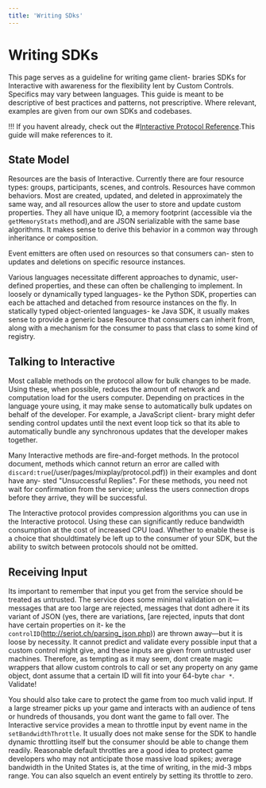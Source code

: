```yaml
---
title: 'Writing SDks'
---
```


# Writing SDKs
This page serves as a guideline for writing game client- braries SDKs for Interactive with awareness for the flexibility lent by Custom Controls. Specifics may vary between languages. This guide is meant to be descriptive of best practices and patterns, not prescriptive. Where relevant, examples are given from our own SDKs and codebases.

!!!  If you havent already, check out the #[Interactive Protocol Reference](/user/pages/mixplay/protocol.pdf).This guide will make references to it.


## State Model

Resources are the basis of Interactive. Currently there are four resource types: groups, participants, scenes, and controls. Resources have common behaviors. Most are created, updated, and deleted in approximately the same way, and all resources allow the user to store and update custom properties. They all have unique ID, a memory footprint (accessible via the `getMemoryStats` method),and are JSON serializable with the same base algorithms. It makes sense to derive this behavior in a common way through inheritance or composition.

Event emitters are often used on resources so that consumers can- sten to updates and deletions on specific resource instances.

Various languages necessitate different approaches to dynamic, user-defined properties, and these can often be challenging to implement. In loosely or dynamically typed languages- ke the Python SDK, properties can each be attached and detached from resource instances on the fly. In statically typed object-oriented languages- ke Java SDK, it usually makes sense to provide a generic base Resource that consumers can inherit from, along with a mechanism for the consumer to pass that class to some kind of registry.

## Talking to Interactive

Most callable methods on the protocol allow for bulk changes to be made. Using these, when possible, reduces the amount of network and computation load for the users computer. Depending on practices in the language youre using, it may make sense to automatically bulk updates on behalf of the developer. For example, a JavaScript client- brary might defer sending control updates until the next event loop tick so that its able to automatically bundle any synchronous updates that the developer makes together.

Many Interactive methods are fire-and-forget methods. In the protocol document, methods which cannot return an error are called with `discard:true`(/user/pages/mixplay/protocol.pdf)) in their examples and dont have any- sted "Unsuccessful Replies". For these methods, you need not wait for confirmation from the service; unless the users connection drops before they arrive, they will be successful.

The Interactive protocol provides compression algorithms you can use in the Interactive protocol. Using these can significantly reduce bandwidth consumption at the cost of increased CPU load. Whether to enable these is a choice that shouldtimately be left up to the consumer of your SDK, but the ability to switch between protocols should not be omitted.

## Receiving Input

Its important to remember that input you get from the service should be treated as untrusted. The service does some minimal validation on it&mdash;messages that are too large are rejected, messages that dont adhere it its variant of JSON (yes, there are variations, [are rejected, inputs that dont have certain properties on it- ke the `controlID`(http://seriot.ch/parsing_json.php)) are thrown away&mdash;but it is loose by necessity. It cannot predict and validate every possible input that a custom control might give, and these inputs are given from untrusted user machines. Therefore, as tempting as it may seem, dont create magic wrappers that allow custom controls to call or set any property on any game object, dont assume that a certain ID will fit into your 64-byte `char *`. Validate!

You should also take care to protect the game from too much valid input. If a large streamer picks up your game and interacts with an audience of tens or hundreds of thousands, you dont want the game to fall over. The Interactive service provides a mean to throttle input by event name in the `setBandwidthThrottle`. It usually does not make sense for the SDK to handle dynamic throttling itself but the consumer should be able to change them readily. Reasonable default throttles are a good idea to protect game developers who may not anticipate those massive load spikes; average bandwidth in the United States is, at the time of writing, in the mid-3 mbps range. You can also squelch an event entirely by setting its throttle to zero.
